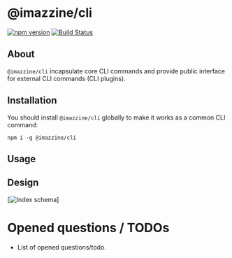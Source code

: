 # @imazzine/cli
[![npm version](https://img.shields.io/npm/v/@imazzine/cli)](https://www.npmjs.com/package/@imazzine/cli) [![Build Status](https://travis-ci.com/imazzine/cli.svg?branch=master)](https://travis-ci.com/imazzine/cli)

## About

`@imazzine/cli` incapsulate core CLI commands and provide public interface for external CLI commands (CLI plugins).

## Installation

You should install `@imazzine/cli` globally to make it works as a common CLI command:

`npm i -g @imazzine/cli`

## Usage

## Design

[![Index schema](/svg/index/index.svg)]

# Opened questions / TODOs

* List of opened questions/todo.